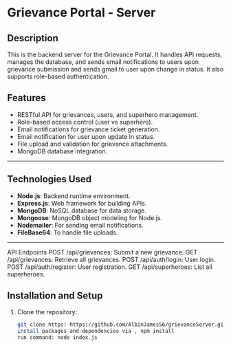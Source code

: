 # Grievance Portal - Server

## Description
This is the backend server for the Grievance Portal. It handles API requests, manages the database, and sends email notifications to users upon grievance submission and sends gmail to user upon change in status. It also supports role-based authentication.

## Features
- RESTful API for grievances, users, and superhero management.
- Role-based access control (user vs superhero).
- Email notifications for grievance ticket generation.
- Email notification for user upon update in status.
- File upload and validation for grievance attachments.
- MongoDB database integration.

---

## Technologies Used
- **Node.js**: Backend runtime environment.
- **Express.js**: Web framework for building APIs.
- **MongoDB**: NoSQL database for data storage.
- **Mongoose**: MongoDB object modeling for Node.js.
- **Nodemailer**: For sending email notifications.
- **FileBase64**: To handle file uploads.

---
API Endpoints
POST /api/grievances: Submit a new grievance.
GET /api/grievances: Retrieve all grievances.
POST /api/auth/login: User login.
POST /api/auth/register: User registration.
GET /api/superheroes: List all superheroes.

## Installation and Setup
1. Clone the repository:
   ```bash
   git clone https: https://github.com/AlbinJames56/grievanceServer.git
   install packages and dependencies via , npm install
   run command: node index.js
